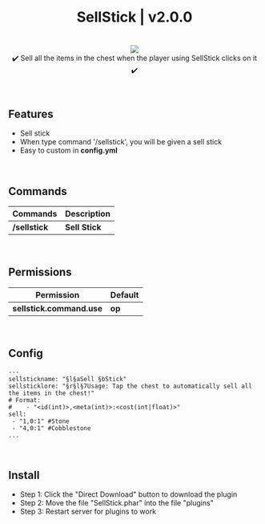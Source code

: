 <div align="center">
<h1>SellStick | v2.0.0<h1>
</div>
<p align="center">
<a href="https://poggit.pmmp.io/p/SellStick"><img src="https://poggit.pmmp.io/shield.state/SellStick">
</a>
<br>
✔️ Sell all the items in the chest when the player using SellStick clicks on it ✔️
</p>

<br>

## Features
- Sell stick
- When type command '/sellstick', you will be given a sell stick
- Easy to custom in **config.yml**

<br>

## Commands
| **Commands** | **Description** |
| --- | --- |
| **/sellstick** | **Sell Stick** |

<br>

## Permissions
| **Permission** | **Default** |
| --- | --- |
| **sellstick.command.use** | **op** |
	
<br>

## Config
```
---
sellstickname: "§l§aSell §bStick"
sellsticklore: "§r§l§7Usage: Tap the chest to automatically sell all the items in the chest!"
# Format:
#    - "<id(int)>,<meta(int)>:<cost(int|float)>"
sell:
 - "1,0:1" #Stone
 - "4,0:1" #Cobblestone
...
```

<br>

## Install
- Step 1: Click the "Direct Download" button to download the plugin
- Step 2: Move the file "SellStick.phar" into the file "plugins"
- Step 3: Restart server for plugins to work
